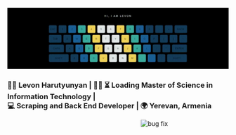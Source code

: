 <p align="center">
  <img src="readme_media/github.gif" alt="Hi, I am Levon" />
</p>


<h3>
👨‍💻 Levon Harutyunyan | 👨‍🎓 ⏳ Loading Master of Science in Information Technology | <br>
💻 Scraping and Back End Developer | 🌍 Yerevan, Armenia
</h3>
<img src="https://media.giphy.com/media/2KAGlmkPywhZS/giphy.gif?cid=790b761109582f7f1cf7751f349ad942adf32042d389c473&rid=giphy.gif" alt="bug fix" align="right" width="200" height="auto" />


<!--
**Levon-98/Levon-98** is a ✨ _special_ ✨ repository because its `README.md` (this file) appears on your GitHub profile.

Here are some ideas to get you started:

- 🔭 I’m currently working on ...
- 🌱 I’m currently learning ...
- 👯 I’m looking to collaborate on ...
- 🤔 I’m looking for help with ...
- 💬 Ask me about ...
- 📫 How to reach me: ...
- 😄 Pronouns: ...
- ⚡ Fun fact: ...
-->
